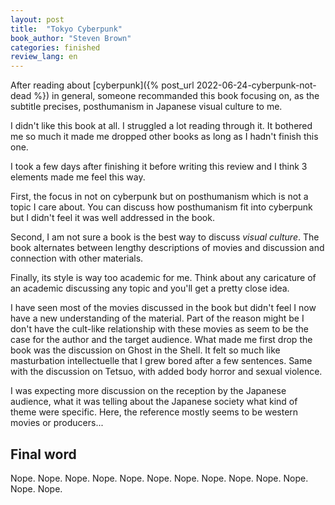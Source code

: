 ```yaml
---
layout: post
title:  "Tokyo Cyberpunk"
book_author: "Steven Brown"
categories: finished
review_lang: en
---
```


After reading about [cyberpunk]({% post_url 2022-06-24-cyberpunk-not-dead %}) in general, someone recommanded this book focusing on, as the subtitle precises, posthumanism in Japanese visual culture to me.

I didn't like this book at all. I struggled a lot reading through it. It bothered me so much it made me dropped other books as long as I hadn't finish this one.

I took a few days after finishing it before writing this review and I think 3 elements made me feel this way.

First, the focus in not on cyberpunk but on posthumanism which is not a topic I care about. You can discuss how posthumanism fit into cyberpunk but I didn't feel it was well addressed in the book.

Second, I am not sure a book is the best way to discuss *visual culture*. The book alternates between lengthy descriptions of movies and discussion and connection with other materials. 

Finally, its style is way too academic for me. Think about any caricature of an academic discussing any topic and you'll get a pretty close idea.

I have seen most of the movies discussed in the book but didn't feel I now have a new understanding of the material. Part of the reason might be I don't have the cult-like relationship with these movies as seem to be the case for the author and the target audience. What made me first drop the book was the discussion on Ghost in the Shell. It felt so much like masturbation intellectuelle that I grew bored after a few sentences. Same with the discussion on Tetsuo, with added body horror and sexual violence.

I was expecting more discussion on the reception by the Japanese audience, what it was telling about the Japanese society what kind of theme were specific. Here, the reference mostly seems to be western movies or producers...

## Final word

Nope. Nope. Nope. Nope. Nope. Nope. Nope. Nope. Nope. Nope. Nope. Nope. Nope.